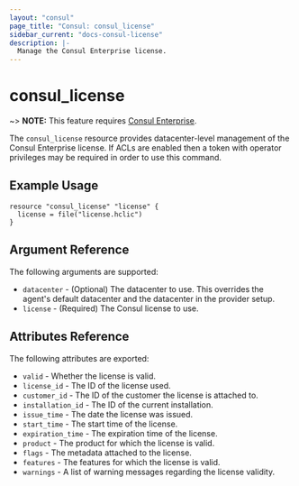 ```yaml
---
layout: "consul"
page_title: "Consul: consul_license"
sidebar_current: "docs-consul-license"
description: |-
  Manage the Consul Enterprise license.
---
```


# consul_license

~> **NOTE:** This feature requires [Consul Enterprise](https://www.consul.io/docs/enterprise/index.html).

The `consul_license` resource provides datacenter-level management of
the Consul Enterprise license. If ACLs are enabled then a token with operator
privileges may be required in order to use this command.

## Example Usage

```hcl
resource "consul_license" "license" {
  license = file("license.hclic")
}
```

## Argument Reference

The following arguments are supported:

* `datacenter` - (Optional) The datacenter to use. This overrides the
  agent's default datacenter and the datacenter in the provider setup.
* `license` - (Required) The Consul license to use.

## Attributes Reference

The following attributes are exported:

* `valid` - Whether the license is valid.
* `license_id` - The ID of the license used.
* `customer_id` - The ID of the customer the license is attached to.
* `installation_id` - The ID of the current installation.
* `issue_time` - The date the license was issued.
* `start_time` - The start time of the license.
* `expiration_time` - The expiration time of the license.
* `product` - The product for which the license is valid.
* `flags` - The metadata attached to the license.
* `features` - The features for which the license is valid.
* `warnings` - A list of warning messages regarding the license validity.
